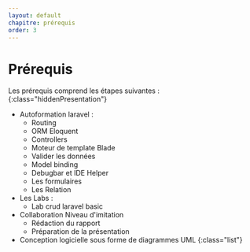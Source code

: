 ```yaml
---
layout: default
chapitre: prérequis
order: 3
---
```

# Prérequis 
Les prérequis comprend les étapes suivantes :
{:class="hiddenPresentation"}

- Autoformation laravel :
  - Routing
  - ORM Eloquent
  - Controllers
  - Moteur de template Blade
  - Valider les données
  - Model binding
  - Debugbar et IDE Helper
  - Les formulaires
  - Les Relation
- Les Labs :
  - Lab crud laravel basic
- Collaboration Niveau d'imitation
  - Rédaction du rapport
  - Préparation de la présentation
- Conception logicielle sous forme de diagrammes UML 
{:class="list"}
<!-- new slide -->

